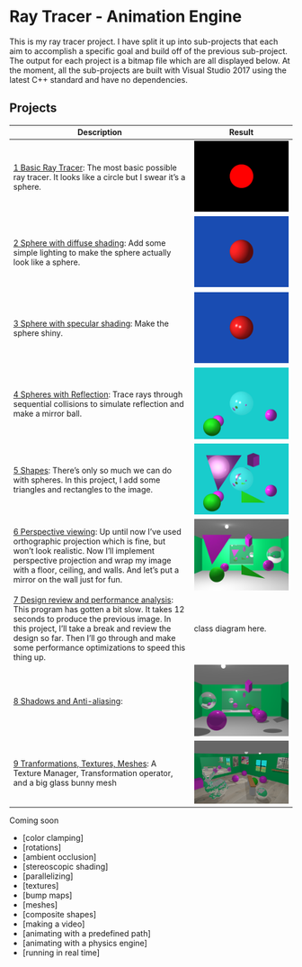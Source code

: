 # Ray Tracer - Animation Engine
This is my ray tracer project. I have split it up into sub-projects that each aim to accomplish a specific goal and build off of the previous sub-project. The output for each project is a bitmap file which are all displayed below. At the moment, all the sub-projects are built with Visual Studio 2017 using the latest C++ standard and have no dependencies. 

## Projects
| Description   | Result   
|---|---
| [1 Basic Ray Tracer](1-Basic_Ray_Tracer/README.md): The most basic possible ray tracer. It looks like a circle but I swear it’s a sphere.    | ![](/1-Basic_Ray_Tracer/tracer/image.bmp)    
| [2 Sphere with diffuse shading](2-Diffuse_Lighting/README.md): Add some simple lighting to make the sphere actually look like a sphere.    | ![](/2-Diffuse_Lighting/tracer/image.bmp)    
[3 Sphere with specular shading](3-Specular_Lighting/README.md): Make the sphere shiny.    | ![](/3-Specular_Lighting/tracer/image.bmp)    
[4 Spheres with Reflection](04-Reflection/README.md): Trace rays through sequential collisions to simulate reflection and make a mirror ball.    | ![](/04-Reflection/tracer/image.bmp)    
[5 Shapes](05-Shapes/README.md): There’s only so much we can do with spheres. In this project, I add some triangles and rectangles to the image.    | ![](/05-Shapes/tracer/image.bmp)     
[6 Perspective viewing](06-Perspective/README.md): Up until now I’ve used orthographic projection which is fine, but won’t look realistic. Now I’ll implement perspective projection and wrap my image with a floor, ceiling, and walls. And let’s put a mirror on the wall just for fun.    | ![](/06-Perspective/tracer/image.bmp)    
 [7 Design review and performance analysis](07-Design_and_perf/README.md): This program has gotten a bit slow. It takes 12 seconds to produce the previous image. In this project, I’ll take a break and review the design so far. Then I’ll go through and make some performance optimizations to speed this thing up.    | class diagram here.    
[8 Shadows and Anti-aliasing](08-Shadows_Antialiasing/README.md):    | ![](/08-Shadows_Antialiasing/tracer/image.bmp)    
[9 Tranformations, Textures, Meshes](09-Textures_Transforms/README.md): A Texture Manager, Transformation operator, and a big glass bunny mesh   | ![](/09-Textures_Transforms/image.bmp) 

Coming soon

* [color clamping]
* [rotations]
* [ambient occlusion]
* [stereoscopic shading]
* [parallelizing]
* [textures]
* [bump maps]
* [meshes]
* [composite shapes]
* [making a video]
* [animating with a predefined path]
* [animating with a physics engine]
* [running in real time]
